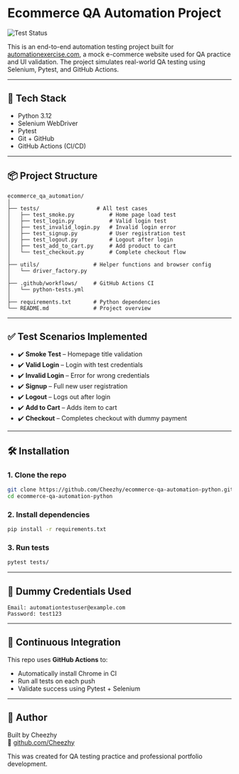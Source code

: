 
# Ecommerce QA Automation Project

![Test Status](https://github.com/Cheezhy/ecommerce-qa-automation-python/actions/workflows/python-tests.yml/badge.svg)

This is an end-to-end automation testing project built for [automationexercise.com](https://automationexercise.com), a mock e-commerce website used for QA practice and UI validation. The project simulates real-world QA testing using Selenium, Pytest, and GitHub Actions.

---

## 🚀 Tech Stack

- Python 3.12
- Selenium WebDriver
- Pytest
- Git + GitHub
- GitHub Actions (CI/CD)

---

## 📦 Project Structure

```
ecommerce_qa_automation/
│
├── tests/                  # All test cases
│   ├── test_smoke.py           # Home page load test
│   ├── test_login.py           # Valid login test
│   ├── test_invalid_login.py   # Invalid login error
│   ├── test_signup.py          # User registration test
│   ├── test_logout.py          # Logout after login
│   ├── test_add_to_cart.py     # Add product to cart
│   └── test_checkout.py        # Complete checkout flow
│
├── utils/                 # Helper functions and browser config
│   └── driver_factory.py
│
├── .github/workflows/     # GitHub Actions CI
│   └── python-tests.yml
│
├── requirements.txt       # Python dependencies
└── README.md              # Project overview
```

---

## ✅ Test Scenarios Implemented

- ✔️ **Smoke Test** – Homepage title validation
- ✔️ **Valid Login** – Login with test credentials
- ✔️ **Invalid Login** – Error for wrong credentials
- ✔️ **Signup** – Full new user registration
- ✔️ **Logout** – Logs out after login
- ✔️ **Add to Cart** – Adds item to cart
- ✔️ **Checkout** – Completes checkout with dummy payment

---

## 🛠️ Installation

### 1. Clone the repo

```bash
git clone https://github.com/Cheezhy/ecommerce-qa-automation-python.git
cd ecommerce-qa-automation-python
```

### 2. Install dependencies

```bash
pip install -r requirements.txt
```

### 3. Run tests

```bash
pytest tests/
```

---

## 👤 Dummy Credentials Used

```text
Email: automationtestuser@example.com
Password: test123
```

---

## 🧪 Continuous Integration

This repo uses **GitHub Actions** to:
- Automatically install Chrome in CI
- Run all tests on each push
- Validate success using Pytest + Selenium

---

## 🙋 Author

Built by Cheezhy  
🔗 [github.com/Cheezhy](https://github.com/Cheezhy)

This was created for QA testing practice and professional portfolio development.
